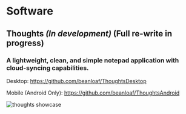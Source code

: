 # Software
## Thoughts _(In development)_ (Full re-write in progress)
### A lightweight, clean, and simple notepad application with cloud-syncing capabilities.

Desktop: https://github.com/beanloaf/ThoughtsDesktop

Mobile (Android Only): https://github.com/beanloaf/ThoughtsAndroid

![thoughts showcase](https://github.com/beanloaf/beanloaf/assets/103211131/46e26487-50b2-42d4-819a-a3a9cb16eb6c)


